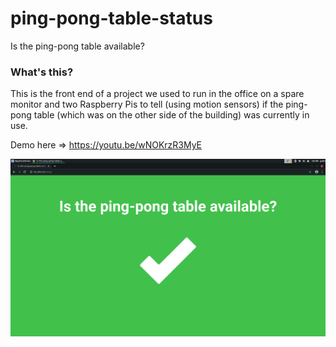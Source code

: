 # ping-pong-table-status
Is the ping-pong table available?


### What's this? ###

This is the front end of a project we used to run in the office on a spare monitor and two Raspberry Pis to tell (using motion sensors) if the ping-pong table (which was on the other side of the building) was currently in use.

Demo here => https://youtu.be/wNOKrzR3MyE

![ping-pong-table-status screenshot](https://raw.githubusercontent.com/g4b1nagy/ping-pong-table-status/master/screenshot.png)
